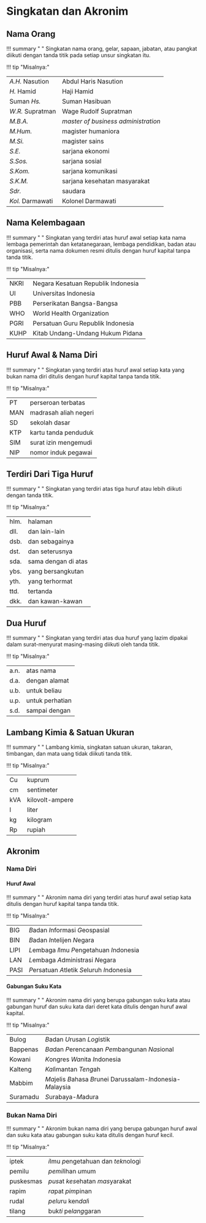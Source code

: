 # Singkatan dan Akronim


## Nama Orang

!!! summary " "
    Singkatan nama orang, gelar, sapaan, jabatan, atau pangkat diikuti dengan tanda titik pada setiap unsur singkatan itu.

!!! tip "Misalnya:"
    <table>
      <tr>
        <td><em>A.H.</em> Nasution</td>
        <td>Abdul Haris Nasution</td>
      </tr>
      <tr>
        <td><em>H.</em> Hamid</td>
        <td>Haji Hamid</td>
      </tr>
      <tr>
        <td>Suman <em>Hs.</em></td>
        <td>Suman Hasibuan</td>
      </tr>
      <tr>
        <td><em>W.R.</em> Supratman</td>
        <td>Wage Rudolf Supratman</td>
      </tr>
      <tr>
        <td><em>M.B.A.</em></td>
        <td><em>master of business administration</em></td>
      </tr>
      <tr>
        <td><em>M.Hum.</em></td>
        <td>magister humaniora</td>
      </tr>
      <tr>
        <td><em>M.Si.</em></td>
        <td>magister sains</td>
      </tr>
      <tr>
        <td><em>S.E.</em></td>
        <td>sarjana ekonomi</td>
      </tr>
      <tr>
        <td><em>S.Sos.</em></td>
        <td>sarjana sosial</td>
      </tr>
      <tr>
        <td><em>S.Kom.</em></td>
        <td>sarjana komunikasi</td>
      </tr>
      <tr>
        <td><em>S.K.M.</em></td>
        <td>sarjana kesehatan masyarakat</td>
      </tr>
      <tr>
        <td><em>Sdr.</em></td>
        <td>saudara</td>
      </tr>
      <tr>
        <td><em>Kol.</em> Darmawati</td>
        <td>Kolonel Darmawati</td>
      </tr>
    </table>

## Nama Kelembagaan

!!! summary " "
    Singkatan yang terdiri atas huruf awal setiap kata nama lembaga pemerintah dan ketatanegaraan, lembaga pendidikan, badan atau organisasi, serta nama dokumen resmi ditulis dengan huruf kapital tanpa tanda titik.

!!! tip "Misalnya:"
    <table>
      <tr>
        <td>NKRI</td>
        <td>Negara Kesatuan Republik Indonesia</td>
      </tr>
      <tr>
        <td>UI</td>
        <td>Universitas Indonesia</td>
      </tr>
      <tr>
        <td>PBB</td>
        <td>Perserikatan Bangsa-Bangsa</td>
      </tr>
      <tr>
        <td>WHO</td>
        <td>World Health Organization</td>
      </tr>
      <tr>
        <td>PGRI</td>
        <td>Persatuan Guru Republik Indonesia</td>
      </tr>
      <tr>
        <td>KUHP</td>
        <td>Kitab Undang-Undang Hukum Pidana</td>
      </tr>
    </table>

## Huruf Awal & Nama Diri

!!! summary " "
    Singkatan yang terdiri atas huruf awal setiap kata yang bukan nama diri ditulis dengan huruf kapital tanpa tanda titik.

!!! tip "Misalnya:"
    <table>
      <tr>
        <td>PT</td>
        <td>perseroan terbatas</td>
      </tr>
      <tr>
        <td>MAN</td>
        <td>madrasah aliah negeri</td>
      </tr>
      <tr>
        <td>SD</td>
        <td>sekolah dasar</td>
      </tr>
      <tr>
        <td>KTP</td>
        <td>kartu tanda penduduk</td>
      </tr>
      <tr>
        <td>SIM</td>
        <td>surat izin mengemudi</td>
      </tr>
      <tr>
        <td>NIP</td>
        <td>nomor induk pegawai</td>
      </tr>
    </table>

## Terdiri Dari Tiga Huruf

!!! summary " "
    Singkatan yang terdiri atas tiga huruf atau lebih diikuti dengan tanda titik.

!!! tip "Misalnya:"
    <table>
      <tr>
        <td>hlm.</td>
        <td>halaman</td>
      </tr>
      <tr>
        <td>dll.</td>
        <td>dan lain-lain</td>
      </tr>
      <tr>
        <td>dsb.</td>
        <td>dan sebagainya</td>
      </tr>
      <tr>
        <td>dst.</td>
        <td>dan seterusnya</td>
      </tr>
      <tr>
        <td>sda.</td>
        <td>sama dengan di atas</td>
      </tr>
      <tr>
        <td>ybs.</td>
        <td>yang bersangkutan</td>
      </tr>
      <tr>
        <td>yth.</td>
        <td>yang terhormat</td>
      </tr>
      <tr>
        <td>ttd.</td>
        <td>tertanda</td>
      </tr>
      <tr>
        <td>dkk.</td>
        <td>dan kawan-kawan</td>
      </tr>
    </table>

## Dua Huruf

!!! summary " "
    Singkatan yang terdiri atas dua huruf yang lazim dipakai dalam surat-menyurat masing-masing diikuti oleh tanda titik.

!!! tip "Misalnya:"
    <table>
      <tr>
        <td>a.n.</td>
        <td>atas nama</td>
      </tr>
      <tr>
        <td>d.a.</td>
        <td>dengan alamat</td>
      </tr>
      <tr>
        <td>u.b.</td>
        <td>untuk beliau</td>
      </tr>
      <tr>
        <td>u.p.</td>
        <td>untuk perhatian</td>
      </tr>
      <tr>
        <td>s.d.</td>
        <td>sampai dengan</td>
      </tr>
    </table>

## Lambang Kimia & Satuan Ukuran

!!! summary " "
    Lambang kimia, singkatan satuan ukuran, takaran, timbangan, dan mata uang tidak diikuti tanda titik.

!!! tip "Misalnya:"
    <table>
      <tr>
        <td>Cu</td>
        <td>kuprum</td>
      </tr>
      <tr>
        <td>cm</td>
        <td>sentimeter</td>
      </tr>
      <tr>
        <td>kVA</td>
        <td>kilovolt-ampere</td>
      </tr>
      <tr>
        <td>l</td>
        <td>liter</td>
      </tr>
      <tr>
        <td>kg</td>
        <td>kilogram</td>
      </tr>
      <tr>
        <td>Rp</td>
        <td>rupiah</td>
      </tr>
    </table>

## Akronim

### Nama Diri

#### Huruf Awal

!!! summary " "
    Akronim nama diri yang terdiri atas huruf awal setiap kata ditulis dengan huruf kapital tanpa tanda titik.

!!! tip "Misalnya:"
    <table>
      <tr>
        <td>BIG</td>
        <td><em>B</em>adan <em>I</em>nformasi <em>G</em>eospasial</td>
      </tr>
      <tr>
        <td>BIN</td>
        <td><em>B</em>adan <em>I</em>ntelijen <em>N</em>egara</td>
      </tr>
      <tr>
        <td>LIPI</td>
        <td><em>L</em>embaga <em>I</em>lmu <em>P</em>engetahuan <em>I</em>ndonesia</td>
      </tr>
      <tr>
        <td>LAN</td>
        <td><em>L</em>embaga <em>A</em>dministrasi <em>N</em>egara</td>
      </tr>
      <tr>
        <td>PASI</td>
        <td><em>P</em>ersatuan <em>A</em>tletik <em>S</em>eluruh <em>I</em>ndonesia</td>
      </tr>
    </table>

#### Gabungan Suku Kata

!!! summary " "
    Akronim nama diri yang berupa gabungan suku kata atau gabungan huruf dan suku kata dari deret kata ditulis dengan huruf awal kapital.

!!! tip "Misalnya:"
    <table>
      <tr>
        <td>Bulog</td>
        <td><em>B</em>adan <em>U</em>rusan <em>Log</em>istik</td>
      </tr>
      <tr>
        <td>Bappenas</td>
        <td><em>Ba</em>dan <em>P</em>erencanaan <em>Pe</em>mbangunan <em>Nas</em>ional</td>
      </tr>
      <tr>
        <td>Kowani</td>
        <td><em>K</em>ongres <em>Wan</em>ita <em>I</em>ndonesia</td>
      </tr>
      <tr>
        <td>Kalteng</td>
        <td><em>Kal</em>imantan <em>Teng</em>ah</td>
      </tr>
      <tr>
        <td>Mabbim</td>
        <td><em>Ma</em>jelis <em>B</em>ahasa <em>B</em>runei Darussalam-<em>I</em>ndonesia-<em>M</em>alaysia</td>
      </tr>
      <tr>
        <td>Suramadu</td>
        <td><em>S</em>urabaya-<em>M</em>adura</td>
      </tr>
    </table>


### Bukan Nama Diri

!!! summary " "
    Akronim bukan nama diri yang berupa gabungan huruf awal dan suku kata atau gabungan suku kata ditulis dengan huruf kecil.

!!! tip "Misalnya:"
    <table>
      <tr>
        <td>iptek</td>
        <td><em>i</em>lmu <em>p</em>engetahuan dan <em>tek</em>nologi</td>
      </tr>
      <tr>
        <td>pemilu</td>
        <td><em>pemil</em>ihan <em>u</em>mum</td>
      </tr>
      <tr>
        <td>puskesmas</td>
        <td><em>pus</em>at <em>kes</em>ehatan <em>mas</em>yarakat</td>
      </tr>
      <tr>
        <td>rapim</td>
        <td><em>ra</em>pat <em>pim</em>pinan</td>
      </tr>
      <tr>
        <td>rudal</td>
        <td><em>pelu</em>ru ken<em>dal</em>i</td>
      </tr>
      <tr>
        <td>tilang</td>
        <td>buk<em>ti</em> pe<em>lang</em>garan</td>
      </tr>
    </table>


